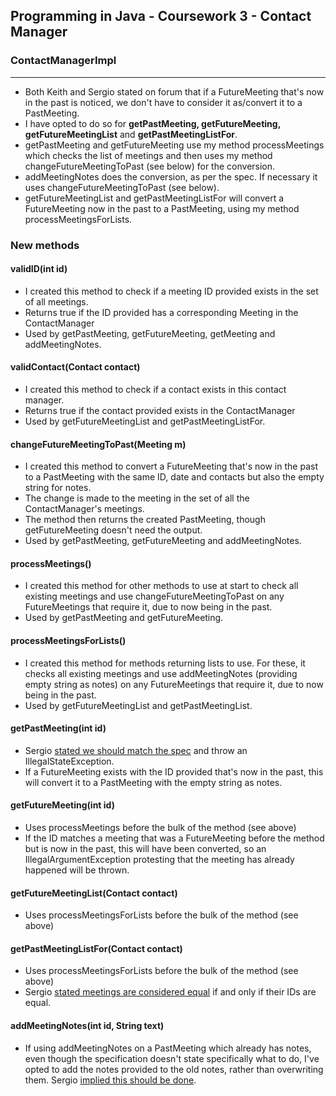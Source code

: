 ## Programming in Java - Coursework 3 - Contact Manager
### ContactManagerImpl
--------------
* Both Keith and Sergio stated on forum that if a FutureMeeting that's now in the past is noticed, we don't have to consider it as/convert it to a PastMeeting.
* I have opted to do so for **getPastMeeting, getFutureMeeting, getFutureMeetingList** and **getPastMeetingListFor**.
* getPastMeeting and getFutureMeeting use my method processMeetings which checks the list of meetings and then uses my method changeFutureMeetingToPast (see below) for the conversion.
* addMeetingNotes does the conversion, as per the spec. If necessary it uses changeFutureMeetingToPast (see below).
* getFutureMeetingList and getPastMeetingListFor will convert a FutureMeeting now in the past to a PastMeeting, using my method processMeetingsForLists.

### New methods
#### validID(int id)
* I created this method to check if a meeting ID provided exists in the set of all meetings.
* Returns true if the ID provided has a corresponding Meeting in the ContactManager
* Used by getPastMeeting, getFutureMeeting, getMeeting and addMeetingNotes.

#### validContact(Contact contact)
* I created this method to check if a contact exists in this contact manager.
* Returns true if the contact provided exists in the ContactManager
* Used by getFutureMeetingList and getPastMeetingListFor.

#### changeFutureMeetingToPast(Meeting m)
* I created this method to convert a FutureMeeting that's now in the past to a PastMeeting with the same ID, date and contacts but also the empty string for notes.
* The change is made to the meeting in the set of all the ContactManager's meetings.
* The method then returns the created PastMeeting, though getFutureMeeting doesn't need the output.
* Used by getPastMeeting, getFutureMeeting and addMeetingNotes.

#### processMeetings()
* I created this method for other methods to use at start to check all existing meetings and use changeFutureMeetingToPast on any FutureMeetings that require it, due to now being in the past.
* Used by getPastMeeting and getFutureMeeting.

#### processMeetingsForLists()
* I created this method for methods returning lists to use. For these, it checks all existing meetings and use addMeetingNotes (providing empty string as notes) on any FutureMeetings that require it, due to now being in the past.
* Used by getFutureMeetingList and getPastMeetingList.

#### getPastMeeting(int id)
* Sergio [stated we should match the spec](https://moodle.bbk.ac.uk/mod/forum/discuss.php?d=47881) and throw an IllegalStateException.
* If a FutureMeeting exists with the ID provided that's now in the past, this will convert it to a PastMeeting with the empty string as notes.

#### getFutureMeeting(int id)
* Uses processMeetings before the bulk of the method (see above)
* If the ID matches a meeting that was a FutureMeeting before the method but is now in the past, this will have been converted, so an IllegalArgumentException protesting that the meeting has already happened will be thrown.

#### getFutureMeetingList(Contact contact)
* Uses processMeetingsForLists before the bulk of the method (see above)

#### getPastMeetingListFor(Contact contact)
* Uses processMeetingsForLists before the bulk of the method (see above)
* Sergio [stated meetings are considered equal](https://moodle.bbk.ac.uk/mod/forum/discuss.php?d=53251) if and only if their IDs are equal.

#### addMeetingNotes(int id, String text)
* If using addMeetingNotes on a PastMeeting which already has notes, even though the specification doesn't state specifically what to do, I've opted to add the notes provided to the old notes, rather than overwriting them. Sergio [implied this should be done](https://moodle.bbk.ac.uk/mod/forum/discuss.php?d=47554).